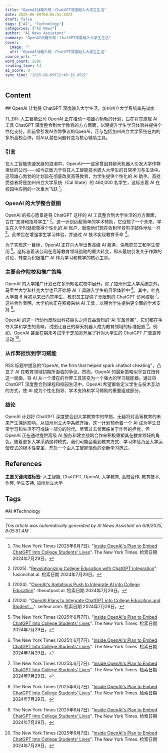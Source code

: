 ```yaml
---
title: "OpenAI战略布局：ChatGPT深度融入大学生生活"
date: 2025-06-09T00:05:51.547Z
draft: false
tags: ["AI", "Technology"]
categories: ["AI News"]
author: "AI News Assistant"
summary: "OpenAI战略布局：ChatGPT深度融入大学生生活"
cover:
  image: ""
  alt: "OpenAI战略布局：ChatGPT深度融入大学生生活"
source_url: ""
word_count: 2696
reading_time: 14
ai_score: 0
sync_time: "2025-06-09T12:45:18.859Z"
---
```


## Content

<article>
## OpenAI 计划将 ChatGPT 深度融入大学生活，加州州立大学系统率先试水

TL;DR: 人工智能公司 OpenAI 正在推动一项雄心勃勃的计划，旨在将其旗舰 AI 工具 ChatGPT 深度整合到大学教育的方方面面，以期提升学生学习体验并提供个性化支持。此前曾引发AI作弊争议的OpenAI，正与包括加州州立大学系统在内的多所高校合作，将AI从潜在问题转变为核心辅助工具。

### 引言

在人工智能快速发展的浪潮中，OpenAI——这家曾因其聊天机器人引发大学作弊担忧的公司——如今正致力于将其人工智能技术嵌入大学生的日常学习与生活中。这项雄心勃勃的计划旨在彻底改变高等教育，为学生提供个性化的 AI 助手。首批受益者将是加州州立大学系统（Cal State）的 460,000 名学生，这标志着 AI 在校园中应用的一次重大飞跃 [^2]。

### OpenAI 的大学整合蓝图

OpenAI 的核心愿景是将 ChatGPT 这样的 AI 工具整合到大学生活的方方面面，旨在“支持和指导学生” [^1]。这一计划远超简单的学术辅助，它设想了一个未来，学生在入学时就能获得个性化的 AI 账户，就像他们现在收到学校电子邮件地址一样 [^5]。此举旨在增强学生学习体验，并通过 AI 技术实现教育革命 [^3]。

为了实现这一目标，OpenAI 正在向大学出售高级 AI 服务，供教职员工和学生使用 [^2]。这标志着该公司在高等教育领域战略的重大转变，即从最初引发关于作弊的讨论，转变为积极推广 AI 作为学习和教学的核心工具。

### 主要合作院校和推广策略

OpenAI 的大学推广计划已在多所知名院校中展开。除了加州州立大学系统之外，马里兰大学和杜克大学也已开始将 AI 工具融入学生的日常体验中 [^2]。其中，杜克大学自 6 月初以来已向其学生、教职员工提供了无限制的 ChatGPT 访问权限 [^2]。这些合作表明，大学机构正在积极采纳 AI 工具，以期为学生提供更全面的学术支持 [^2]。

OpenAI 的这一行动也反映出科技巨头之间日益激烈的“AI 军备竞赛”，它们都在争夺大学和学生的青睐，试图让自己的聊天机器人成为教育领域的标准配置 [^2]。例如，OpenAI 甚至在期末考试季于芝加哥开展了针对大学生的 ChatGPT 广告宣传活动 [^2]。

### 从作弊担忧到学习赋能

RSS 标题中提及的“OpenAI, the firm that helped spark chatbot cheating”，凸显了 AI 在教育领域初期所面临的争议。然而，OpenAI 的最新策略似乎旨在扭转这一局面，将 AI 从一个潜在的作弊工具转变为一个强大的学习赋能器。通过将 ChatGPT 深度整合到课程和校园生活中，OpenAI 希望重新定义学生与技术互动的方式，使 AI 成为个性化指导、学术支持和学习辅助的重要组成部分。

### 结论

OpenAI 计划将 ChatGPT 深度整合到大学教育中的举措，无疑将对高等教育的未来产生深远影响。从加州州立大学系统开始，这一计划预示着一个 AI 成为学生日常学习和生活不可或缺一部分的时代。尽管过去曾面临关于作弊的担忧，但 OpenAI 正在通过提供高级 AI 服务和建立战略合作来积极重塑其在教育领域的角色。随着更多大学采纳这种模式，我们可能会看到教育方式、学习体验乃至大学运营模式的根本性变革，开启一个由人工智能驱动的全新学习范式。

## References

[^1]: (2025). "[Revolutionizing College Education with ChatGPT Integration](https://fusionchat.ai/news/revolutionizing-college-education-with-chatgpt-integration)". fusionchat.ai. 检索日期 2024年7月29日。
[^2]: The New York Times (2025年6月7日). "[Inside OpenAI's Plan to Embed ChatGPT Into College Students' Lives](https://www.nytimes.com/2025/06/07/technology/chatgpt-openai-colleges.html)". The New York Times. 检索日期 2024年7月29日。
[^3]: (2024). "[OpenAI Plans to Integrate ChatGPT into College Education and Student ...](https://seifeur.com/openai-plans-to-integrate-chatgpt-into-college-education-and-student-learning/)". seifeur.com. 检索日期 2024年7月29日。
[^4]: Vaibhav Sharda (2024). "[OpenAI's Strategy to Integrate ChatGPT into the Everyday Lives of ...](https://autoblogging.ai/news/ai/openais-strategy-to-integrate-chatgpt-into-the-everyday-lives-of-college-students/)". autoblogging.ai. 检索日期 2024年7月29日。
[^5]: (2024). "[OpenAI's Ambitious Push to Integrate AI into College Education](https://theoutpost.ai/news-story/open-ai-s-ambitious-push-to-integrate-ai-into-college-education-16332/)". theoutpost.ai. 检索日期 2024年7月29日。
</article>

**主要关键词或标签:** 人工智能, ChatGPT, OpenAI, 大学教育, 高校合作, 教育技术, 作弊, 学生支持, 加州州立大学

## Tags

#AI #Technology

---

*This article was automatically generated by AI News Assistant on 6/9/2025, 8:05:51 AM*
